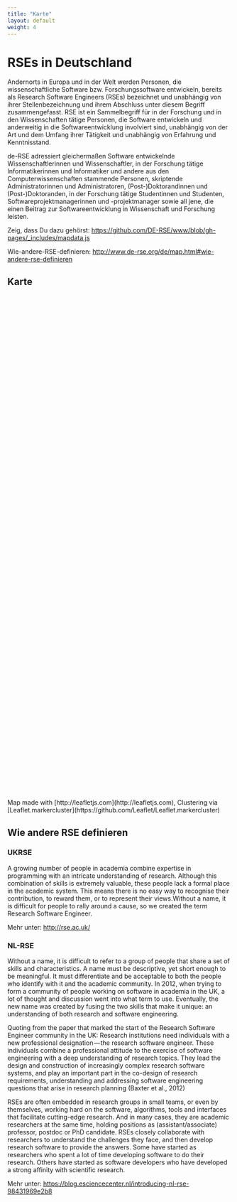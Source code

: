```yaml
---
title: "Karte"
layout: default
weight: 4
---
```


# RSEs in Deutschland

Andernorts in Europa und in der Welt werden Personen, die wissenschaftliche Software bzw. Forschungssoftware entwickeln, bereits als Research Software Engineers (RSEs) bezeichnet und unabhängig von ihrer Stellenbezeichnung und ihrem Abschluss unter diesem Begriff zusammengefasst. RSE ist ein Sammelbegriff für in der Forschung und in den Wissenschaften tätige Personen, die Software entwickeln und anderweitig in die Softwareentwicklung involviert sind, unabhängig von der Art und dem Umfang ihrer Tätigkeit und unabhängig von Erfahrung und Kenntnisstand.

de-RSE adressiert gleichermaßen Software entwickelnde Wissenschaftlerinnen und Wissenschaftler, in der Forschung tätige Informatikerinnen und Informatiker und andere aus den Computerwissenschaften stammende Personen, skriptende Administratorinnen und Administratoren, (Post-)Doktorandinnen und (Post-)Doktoranden, in der Forschung tätige Studentinnen und Studenten, Softwareprojektmanagerinnen und -projektmanager sowie all jene, die einen Beitrag zur Softwareentwicklung in Wissenschaft und Forschung leisten.

Zeig, dass Du dazu gehörst: <https://github.com/DE-RSE/www/blob/gh-pages/_includes/mapdata.js>

Wie-andere-RSE-definieren: <http://www.de-rse.org/de/map.html#wie-andere-rse-definieren>

## Karte

<div id="map" style="height:1100px;"></div>

<script type="text/javascript" src="{{ "/js/leaflet.js" | prepend: site.baseurl }}"></script>
<script type="text/javascript" src="{{ "/js/leaflet.markercluster.js" | prepend: site.baseurl }}"></script>
<script type="text/javascript">


function onEachFeature(feature, layer) {
    if (feature.properties && feature.properties.popupContent) {
        layer.bindPopup(feature.properties.popupContent);
    }
}

function myPointToLayer(geoJsonPoint, latlng) {
             return L.marker(latlng, {icon: L.divIcon({className: 'survey-icon',iconSize: new L.Point(20, 20),html:geoJsonPoint.properties.value})}); 
}

var map = L.map('map').setView([51.000,10.316], 7);

L.tileLayer('http://{s}.tile.osm.org/{z}/{x}/{y}.png', {
    attribution: '&copy; <a href="http://osm.org/copyright">OpenStreetMap</a> contributors'
}).addTo(map);

{% include mapdata.js %}

var featureGroup = L.markerClusterGroup();
var rseLayer = 	L.geoJSON(rseFeatures, {
                                     	onEachFeature: onEachFeature
                                     }
               	  );
 
featureGroup.addLayer(rseLayer);
map.addLayer(featureGroup);

//var surveyGroup = L.markerClusterGroup();
//var surveyLayer = 	L.geoJSON(surveyFeatures, {onEachFeature: onEachFeature,pointToLayer:myPointToLayer});
//surveyGroup.addLayer(surveyLayer);
//map.addLayer(surveyGroup);

//var myIcon = L.divIcon({className: 'my-div-icon',html:'blah'});
// you can set .my-div-icon styles in CSS
//L.marker([50.505, 10.316], {icon: myIcon}).addTo(map);


//var overlayMaps = {  "RSEs":featureGroup,  "survey 2017":surveyGroup};
//L.control.layers(null, overlayMaps).addTo(map);
</script>

<br/>
<br/>
Map made with [http://leafletjs.com](http://leafletjs.com), Clustering via [Leaflet.markercluster](https://github.com/Leaflet/Leaflet.markercluster)

## Wie andere RSE definieren

### UKRSE

A growing number of people in academia combine expertise in programming with an intricate understanding of research. Although this combination of skills is extremely valuable, these people lack a formal place in the academic system. This means there is no easy way to recognise their contribution, to reward them, or to represent their views.Without a name, it is difficult for people to rally around a cause, so we created the term Research Software Engineer.

Mehr unter: <http://rse.ac.uk/>

### NL-RSE

Without a name, it is difficult to refer to a group of people that share a set of skills and characteristics. A name must be descriptive, yet short enough to be meaningful. It must differentiate and be acceptable to both the people who identify with it and the academic community. In 2012, when trying to form a community of people working on software in academia in the UK, a lot of thought and discussion went into what term to use. Eventually, the new name was created by fusing the two skills that make it unique: an understanding of both research and software engineering.

Quoting from the paper that marked the start of the Research Software Engineer community in the UK: Research institutions need individuals with a new professional designation — the research software engineer. These individuals combine a professional attitude to the exercise of software engineering with a deep understanding of research topics. They lead the design and construction of increasingly complex research software systems, and play an important part in the co-design of research requirements, understanding and addressing software engineering questions that arise in research planning (Baxter et al., 2012)

RSEs are often embedded in research groups in small teams, or even by themselves, working hard on the software, algorithms, tools and interfaces that facilitate cutting-edge research. And in many cases, they are academic researchers at the same time, holding positions as (assistant/associate) professor, postdoc or PhD candidate. RSEs closely collaborate with researchers to understand the challenges they face, and then develop research software to provide the answers. Some have started as researchers who spent a lot of time developing software to do their research. Others have started as software developers who have developed a strong affinity with scientific research.

Mehr unter: <https://blog.esciencecenter.nl/introducing-nl-rse-98431969e2b8>
